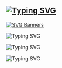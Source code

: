 ## [![Typing SVG](https://readme-typing-svg.demolab.com/?lines=First+line+of+text;Second+line+of+text)](https://git.io/typing-svg)
[![SVG Banners](https://svg-banners.vercel.app/api?type=luminance&text1=DavidMBK%20✦&width=800&height=400)](https://github.com/Akshay090/svg-banners)

![Typing SVG](https://readme-typing-svg.demolab.com?font=Fira+Code&pause=400&color=ffffff&background=00000000&width=450&lines=Hi,+I'm+a+Developer;Hi,+I'm+an+Entrepreneur;Hi,+I'm+an+Innovator;Hi,+I'm+a+Self-starter)

![Typing SVG](https://readme-typing-svg.demolab.com?font=Fira+Code&pause=600&color=ffffff&background=00000000&width=600&lines=Hi,+I'm+a+Developer{{erase:9}}Entrepreneur{{erase:12}}Innovator{{erase:10}}Self-starter&repeat=true)

![Typing SVG](https://readme-typing-svg.demolab.com?font=Fira+Code&pause=600&color=ffffff&background=00000000&width=600&lines=Hi,+I'm+a+Developer{{erase:9}}Entrepreneur{{erase:12}}Innovator{{erase:10}}Self-starter&repeat=true)
